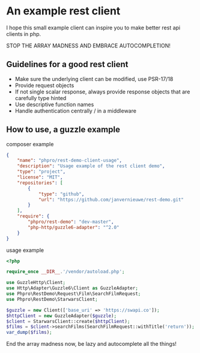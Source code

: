 # An example rest client

I hope this small example client can inspire you to make better rest api clients in php.

STOP THE ARRAY MADNESS AND EMBRACE AUTOCOMPLETION!

## Guidelines for a good rest client

- Make sure the underlying client can be modified, use PSR-17/18
- Provide request objects
- If not single scalar response, always provide response objects that are carefully type hinted
- Use descriptive function names
- Handle authentication centrally / in a middleware

## How to use, a guzzle example

composer example

```json
{
    "name": "phpro/rest-demo-client-usage",
    "description": "Usage example of the rest client demo",
    "type": "project",
    "license": "MIT",
    "repositories": [
        {
            "type": "github",
            "url": "https://github.com/janvernieuwe/rest-demo.git"
        }
    ],
    "require": {
        "phpro/rest-demo": "dev-master",
        "php-http/guzzle6-adapter": "^2.0"
    }
}

```

usage example
```php
<?php

require_once __DIR__.'/vendor/autoload.php';

use GuzzleHttp\Client;
use Http\Adapter\Guzzle6\Client as GuzzleAdapter;
use Phpro\RestDemo\Request\Film\SearchFilmRequest;
use Phpro\RestDemo\StarwarsClient;

$guzzle = new Client(['base_uri' => 'https://swapi.co']);
$httpClient = new GuzzleAdapter($guzzle);
$client = StarwarsClient::create($httpClient);
$films = $client->searchFilms(SearchFilmRequest::withTitle('return'));
var_dump($films);
```

End the array madness now, be lazy and autocomplete all the things!